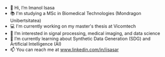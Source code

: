 - 👋 Hi, I’m Imanol Isasa
- 📚 I'm studying a MSc in Biomedical Technologies (Mondragon Unibertsitatea)
- 💻 I'm currently working on my master's thesis at Vicomtech
- 👀 I’m interested in signal processing, medical imaging, and data science
- 🌱 I’m currently learning about Synthetic Data Generation (SDG) and Artificial Intelligence (AI)
- 📫 You can reach me at www.linkedin.com/in/iisasar

<!---
iisasa/iisasa is a ✨ special ✨ repository because its `README.md` (this file) appears on your GitHub profile.
You can click the Preview link to take a look at your changes.
--->
